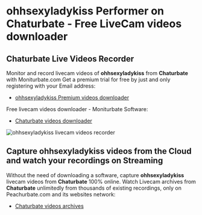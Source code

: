 # ohhsexyladykiss Performer on Chaturbate - Free LiveCam videos downloader

## Chaturbate Live Videos Recorder

Monitor and record livecam videos of **ohhsexyladykiss** from **Chaturbate** with Moniturbate.com
Get a premium trial for free by just and only registering with your Email address:
* [ohhsexyladykiss Premium videos downloader](https://moniturbate.com/request-demo-licence-key.html)

Free livecam videos downloader - Moniturbate Software:
* [Chaturbate videos downloader](https://moniturbate.com/moniturbate-download-software.html)

![ohhsexyladykiss livecam videos recorder](https://peachurnet.com/templates/moniturbate-software.png)


## Capture ohhsexyladykiss videos from the Cloud and watch your recordings on Streaming

Without the need of downloading a software, capture **ohhsexyladykiss** livecam videos from **Chaturbate** 100% online.
Watch Livecam archives from **Chaturbate** unlimitedly from thousands of existing recordings, only on Peachurbate.com and its websites network:
* [Chaturbate videos archives](https://peachurnet.com/)